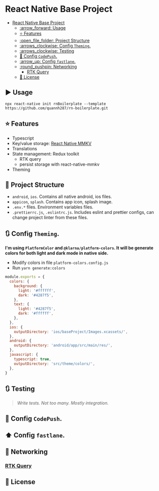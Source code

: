 # React Native Base Project

<!-- TOC -->

- [React Native Base Project](#react-native-base-project)
  - [:arrow\_forward: Usage](#arrow_forward-usage)
  - [:star: Features](#star-features)
  - [:open\_file\_folder: Project Structure](#open_file_folder-project-structure)
  - [:arrows\_clockwise: Config `Theming`.](#arrows_clockwise-config-theming)
  - [:arrows\_clockwise: Testing](#arrows_clockwise-testing)
  - [:rocket: Config `CodePush`.](#rocket-config-codepush)
  - [:arrow\_up: Config `fastlane`.](#arrow_up-config-fastlane)
  - [:round\_pushpin: Networking](#round_pushpin-networking)
    - [RTK Query](#rtk-query)
  - [:bookmark: License](#bookmark-license)

## :arrow_forward: Usage

    npx react-native init rnBoilerplate --template https://github.com/quannh287/rn-boilerplate.git

## :star: Features

- Typescript
- Key/value storage: [React Native MMKV](https://github.com/mrousavy/react-native-mmkv)
- Translations
- State management: Redux toolkit
  - RTK query
  - persist storage with react-native-mmkv
- Theming

## :open_file_folder: Project Structure

- `android`, `ios`. Contains all native android, ios files.
- `appicon`, `splash`. Contains app icon, splash image.
- `.env.*` files. Environment variables files.
- `.prettierrc.js`, `.eslintrc.js`. Includes eslint and prettier configs, can change project linter from these files.

## :arrows_clockwise: Config `Theming`.
**I'm using `PlatformColor` and `@klarna/platform-colors`. It will be generate colors for both light and dark mode in native side.**

- Modify colors in file `platform-colors.config.js`
- Run `yarn generate:colors`

```javascript
module.exports = {
  colors: {
    background: {
      light: '#ffffff',
      dark: '#4287f5',
    },
    text: {
      light: '#4287f5',
      dark: '#ffffff',
    },
  },
  ios: {
    outputDirectory: 'ios/baseProject/Images.xcassets/',
  },
  android: {
    outputDirectory: 'android/app/src/main/res/',
  },
  javascript: {
    typescript: true,
    outputDirectory: 'src/theme/colors/',
  },
}
```

## :arrows_clockwise: Testing
> *Write tests. Not too many. Mostly integration.*

## :rocket: Config `CodePush`.

## :arrow_up: Config `fastlane`.

## :round_pushpin: Networking

### [RTK Query](https://redux-toolkit.js.org/rtk-query/overview)

## :bookmark: License
